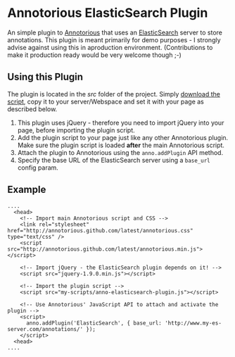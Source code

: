 # Annotorious ElasticSearch Plugin

An simple plugin to [Annotorious](http://github.com/annotorious/annotorious) that uses an 
[ElasticSearch](http://www.elasticsearch.org/) server to store annotations. This plugin is meant
primarily for demo purposes - I strongly advise against using this in aproduction environment.
(Contributions to make it production ready would be very welcome though ;-)

## Using this Plugin

The plugin is located in the _src_ folder of the project. Simply [download the script](https://raw.github.com/annotorious/annotorious-elasticsearch-plugin/master/src/anno-elasticsearch-plugin.js),
copy it to your server/Webspace and set it with your page as described below.

1. This plugin uses jQuery - therefore you need to import jQuery into your page, before importing the plugin script.
2. Add the plugin script to your page just like any other Annotorious plugin. Make sure the plugin script is
   loaded __after__ the main Annotorious script.
3. Attach the plugin to Annotorious using the ``anno.addPlugin`` API method.
4. Specify the base URL of the ElasticSearch server using a ``base_url`` config param.

## Example

    ....
      <head>
        <!-- Import main Annotorious script and CSS -->
        <link rel="stylesheet" href="http://annotorious.github.com/latest/annotorious.css" type="text/css" />
        <script src="http://annotorious.github.com/latest/annotorious.min.js"></script>
        
        <!-- Import jQuery - the ElasticSearch plugin depends on it! -->
        <script src="jquery-1.9.0.min.js"></script>
        
        <!-- Import the plugin script -->
        <script src="my-scripts/anno-elasticsearch-plugin.js"></script>
        
        <!-- Use Annotorious' JavaScript API to attach and activate the plugin -->
        <script>
          anno.addPlugin('ElasticSearch', { base_url: 'http://www.my-es-server.com/annotations/' });
        </script>
      <head>
    ....
    
